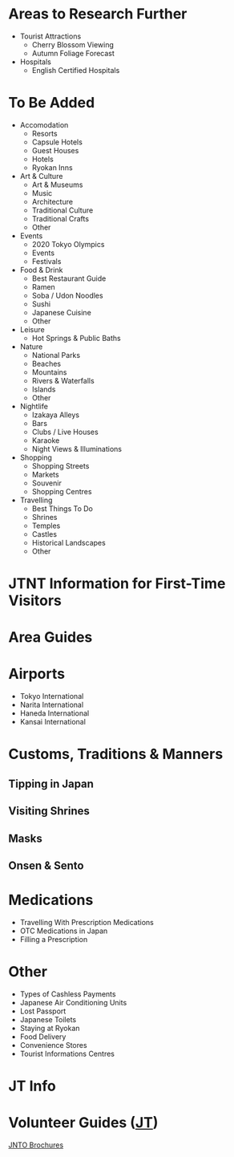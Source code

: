 # Areas to Research Further
- Tourist Attractions
	- Cherry Blossom Viewing
	- Autumn Foliage Forecast
- Hospitals
	- English Certified Hospitals

# To Be Added
- Accomodation
	- Resorts
	- Capsule Hotels
	- Guest Houses
	- Hotels
	- Ryokan Inns
- Art & Culture
	- Art & Museums
	- Music
	- Architecture
	- Traditional Culture
	- Traditional Crafts
	- Other
- Events
	- 2020 Tokyo Olympics
	- Events
	- Festivals
- Food & Drink
	- Best Restaurant Guide
	- Ramen
	- Soba / Udon Noodles
	- Sushi
	- Japanese Cuisine
	- Other
- Leisure
	- Hot Springs & Public Baths
- Nature
	- National Parks
	- Beaches
	- Mountains
	- Rivers & Waterfalls
	- Islands
	- Other
- Nightlife
	- Izakaya Alleys
	- Bars
	- Clubs / Live Houses
	- Karaoke
	- Night Views & Illuminations
- Shopping
	- Shopping Streets
	- Markets
	- Souvenir
	- Shopping Centres
- Travelling
	- Best Things To Do
	- Shrines
	- Temples
	- Castles
	- Historical Landscapes
	- Other

# JTNT Information for First-Time Visitors
# Area Guides
# Airports
- Tokyo International
- Narita International
- Haneda International
- Kansai International

# Customs, Traditions & Manners
## Tipping in Japan
## Visiting Shrines
## Masks
## Onsen & Sento

# Medications
- Travelling With Prescription Medications
- OTC Medications in Japan
- Filling a Prescription

# Other
- Types of Cashless Payments
- Japanese Air Conditioning Units
- Lost Passport
- Japanese Toilets
- Staying at Ryokan
- Food Delivery
- Convenience Stores
- Tourist Informations Centres

# JT Info
# Volunteer Guides ([JT](japan.travel/en/plan/list-of-volunteer-guides/))

[JNTO Brochures](https://www.jnto.go.jp/brochures/eng/index.php?publisher[]=1)
